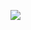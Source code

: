 [![](https://github.com/fiji/Fiji_Plugins/actions/workflows/build-main.yml/badge.svg)](https://github.com/fiji/Fiji_Plugins/actions/workflows/build-main.yml)

